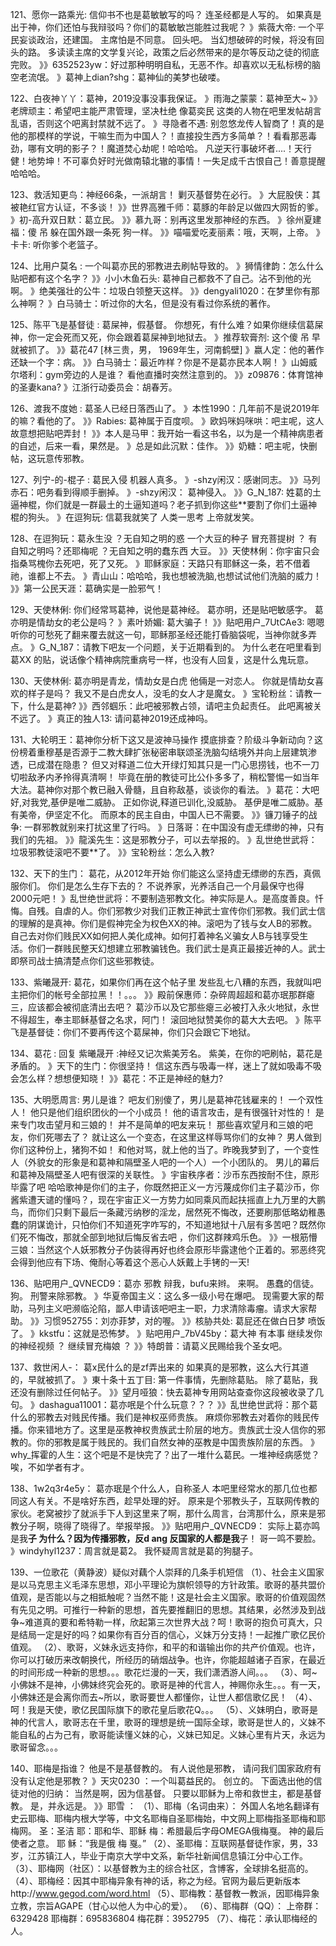 121、愿你一路乘光:   信仰书不也是葛敏敏写的吗？
连圣经都是人写的。
如果真是出于神，你们还怕与我辩驳吗？你们的葛敏敏岂能胜过我呢？
》紫薇大帝: 一个平民妄谈政治，还建国。
主席怕是不同意。
回头吧。
当幻想破碎的时候，将没有回头的路。
多读读主席的文学复兴论，政策之后必然带来的是尔等反动之徒的彻底完败。
》》6352523yw：好过那种明明自私，无恶不作。却喜欢以无私标榜的脑空老流氓。
》葛神上dian?shg：葛神仙的美梦也破喽。

122、白夜神丫丫：葛神，2019没事没事我保证。
》雨海之蒙蒙：葛神至大~
》》老牌顽主：希望吧主能严肃管理，坚决杜绝 像葛奕民 这类的人物在吧里发帖胡言乱语，否则这个吧离封禁就不远了。
》寻隐者不遇: 别忽悠龙传人智商了！真的是他的那模样的学说，干嘛生而为中国人？！直接投生西方多简单？！看看那恶毒劲，哪有文明的影子？！魔道焚心劫呢！哈哈哈。
凡逆天行事破坏者....！天行健！地势坤！不可辜负好时光做南辕北辙的事情！一失足成千古恨自己！善意提醒哈哈哈。

123、救活知更鸟：神经66条，一派胡言！
剿灭基督势在必行。
》大屁股侠：其被艳红官方认证，不多谈！
》》世界高雅千师：葛豚的年龄足以做四大网哲的爹。
》初-高升双日默：葛立民。
》》慕九哥：别再这里发那神经的东西。
》徐州夏建福：傻 吊 躲在国外跟一条死 狗一样。
》》喵喵爱吃麦丽素：哦，天啊，上帝。
》卡卡: 听你爹个老篮子。

124、比用户莫名 :   一个叫葛亦民的邪教进去刷帖导致的。
》狮情律韵：怎么什么贴吧都有这个名字？
》》小小木鱼石头: 葛神自己都救不了自己。沾不到他的光啊。
》绝美强壮的公牛：垃圾白领整天这样。
》》dengyali1020：在梦里你有那么神啊？
》白马骑士：听过你的大名，但是没有看过你系统的著作。

125、陈平飞是基督徒 :    葛屎神，假基督。
你想死，有什么难？如果你继续信葛屎神，你一定会死而又死，你会跟着葛屎神到地狱去。
》推荐软膏剂: 这个傻 吊 早就被抓了。
》》葛花47 [林三贵，男， 1969年生，河南鹤壁]
》嬴人定：他的著作还缺一个字：病。
》》白马骑士：最近咋样？你是不是葛亦民本人啊！
》山姆威尔塔利：gym旁边的人是谁？
看他直播时突然注意到的。
》》z09876：体育馆神的圣妻kana?
》江浙行动委员会：胡春芳。

126、渡我不度她 :    葛圣人已经日落西山了。
》本性1990：几年前不是说2019年的嘛？看他的了。
》》Rabies: 葛神属于百度呗。
》欧妈咪妈咪哄：吧主呢，这人故意想把贴吧弄封！
》》本人是马甲：我开始一看这书名，以为是一个精神病患者的自述，后来一看，果然是。
》总是如此沉默：佳作。
》》奶糖：吧主呢，快删帖，这玩意传邪教。

127、列宁-的-棍子 :    葛民入侵
机器人真多。
》-shzy闲汉：感谢同志。
》》马列赤石：吧务看到得顺手删掉。
》-shzy闲汉： 葛神侵入。
》》G_N_187: 姓葛的土逼神棍，你们就是一群最土的土逼知道吗？老子抓到你这些**要割了你们土逼神棍的狗头。
》在逗狗玩: 信葛我就笑了 人类一思考 上帝就发笑。

128、在逗狗玩：葛永生没 ？无自知之明的惑
一个大豆的种子 冒充菩提树 ？
有自知之明吗？还耶梅呢 ？无自知之明的蠢东西 大豆。
》》天使林俐：你宇宙只会指桑骂槐你去死吧，死了又死。
》耶稣家庭：天路只有耶稣这一条，若不借着祂，谁都上不去。
》青山山：哈哈哈，我也想被洗脑,也想试试他们洗脑的威力！
》》第一公民天涯：葛确实是一脸邪气！

129、天使林俐:  你们经常骂葛神，说他是葛神经。
葛亦明，还是贴吧敏感字。
葛亦明是情劫女的老公是吗？
》素叶娇媚: 葛大骗子！
》》贴吧用户_7UtCAe3: 嗯嗯听你的可愁死了翻来覆去就这一句，耶稣那圣经还能打昏脑袋呢，当神你就多弄点。
》G_N_187：请教下吧友一个问题，关于近期看到的。
为什么老在吧里看到 葛XX 的贴，说话像个精神病院重病号一样，也没有人回复，这是什么鬼玩意。

130、天使林俐:   葛亦明是青龙，情劫女是白虎
他倆是一对恋人。
你就是情劫女喜欢的样子是吗？
我又不是白虎女人，没毛的女人才是魔女。
》宝轮粉丝：请教一下，什么是葛神?
》》西邻蝈乐：此吧被邪教占领，请吧主负起责任。
此吧离被关不远了。
》真正的独人13: 请问葛神2019还成神吗。

131、大轮明王：葛神你分析下这又是波神马操作
摸底排查？阶级斗争新动向？这份榜着重穆基是否源于二教大肆扩张秘密串联颂圣洗脑勾结境外并向上层建筑渗透，已成潜在隐患？
但又对释道二位大开绿灯知其只是一门心思捞钱，也不一刀切啦敌矛内矛拎得真清啊！
毕竟在册的教徒可比公仆多多了，稍松警惕一如当年大法。葛神你对那个教已融入骨髓，且自称敌基，谈谈你的看法。
》葛花：大吧好,对我党,基伊是唯二威胁。
正如你说,释道已训化,没威胁。
基伊是唯二威胁。基有美帝，伊坚定不化。
而原本的民主自由，中国人已不需要。
》》镰刀锤子的战争:   一群邪教就别来打扰这里了行吗。
》日落哥：在中国没有虚无缥缈的神，只有我们的先祖。
》》龍溪先生：这是邪教分子，可以去举报的。
》乱世绝世武将：垃圾邪教徒滚吧不要**了。
》》宝轮粉丝：怎么入教?

132、天下的生门： 葛花，从2012年开始
你们能这么坚持虚无缥缈的东西，真佩服你们。
你们是怎么生存下去的？
不说养家，光养活自己一个月最保守也得2000元吧！
》乱世绝世武将：不要制造邪教文化。神实际是人。是高度善良。忏悔。自残。自虐的人。你们邪教少对我们正教正神武士宣传你们邪教。我们武士信的理解的是真神。你们是假神完全为权色XX的神。滚吧为了钱与女人B的邪教。自己去对你们贱民XX如何把人美化成神。如何打着神名义骗女人B与钱享受生活。你们一群贱民整天幻想建立邪教骗钱色。我们武士是真正最接近神的人。武士即祭司战士搞清楚点你们这些邪教徒。

133、紫曦晟开:   葛花，如果你们再在这个帖子里
发些乱七八糟的东西，我就叫吧主把你们的帐号全部拉黑！！。。。
》》殿前保惠师：杂碎周超超和葛亦珉那群瘪三，应该都会被彻底清出去吧？
葛沙币以及它那些瘪三必被打入永火地狱，永世不得超生，奉主耶稣基督之名求，阿门！
滚回地狱赞美你的葛大大去吧。
》陈平飞是基督徒：你们不要再传这个葛屎神，你们只会跟它下地狱。

134、葛花 :   回复 紫曦晟开 :神经又记次紫美芳名。
紫美，在你的吧刷帖，葛花是矛盾的。
》天下的生门：你很坚持！
信这东西与吸毒一样，迷上了就如吸毒不吸会怎么样？想想便知晓！
》》葛花：不正是神经的魅力?

135、大明愿周言:   男儿是谁？
吧友们别傻了，男儿是葛神花钱雇来的！
一个双性人！
他只是他们组织团伙的一个小成员！
他的语言攻击，是有很强针对性的！
是来专门攻击望月和三娘的！
并不是简单的吧友来玩！
那些喜欢望月和三娘的吧友，你们死哪去了？
就让这么一个变态，在这里这样辱骂你们的女神？
男人做到你们这种份上，猪狗不如！
和他对骂，就上他的当了。昨晚我梦到了，一个变性人（外貌女的形象是和葛神和隔壁圣人吧的一个人）一个小团队的。
男儿的幕后和葛神及隔壁圣人吧有很深的关联性。
》宇宙秩序者：沙币东西按耐不住，原形毕露了吧 哈哈歌神是你们的主子，你既然把正义一方污蔑成你们主子葛沙币，你酱紫遭天谴的懂吗？，现在宇宙正义一方势力如同乘风而起扶摇直上九万里的大鹏鸟，而你们只剩下最后一条藏污纳秽的淫龙，居然死不悔改，还要刷那低略幼稚愚蠢的阴谋诡计，只怕你们不知道死字咋写的，不知道地狱十八层有多苦吧？既然你们死不悔改，那就全部到地狱后悔反省去吧 ，你们这群辣鸡乐色。
》》一根筋懵三娘：当然这个人妖邪教分子伪装得再好也终会原形毕露逮他个正着的。邪恶终究会得到他应有下场、俺耐心等着这个恶心人妖戴上手铐的一天!

136、贴吧用户_QVNECD9：葛亦 邪教
辩我，bufu来辫。
来啊。
愚蠢的信徒。
狗。
刑警来除邪教。
》华夏帝国主义：这么多一级小号在爆吧。
现需要大家的帮助，马列主义吧濒临沦陷，鄙人申请该吧吧主一职，力求清除毒瘤。请求大家帮助。
》》习惯952755：刘亦菲梦，对的喔。
》》核胁共处: 葛屁还在做白日梦 喷饭了。
》kkstfu：这就是恐怖梦。
》贴吧用户_7bV45by：葛大神 有本事 继续发你的神经视频 ？
继续冒充梅娘 ？
》》特朗普：请葛义民赐给我个圣女吧。

137、救世闲人-： 葛x民什么的是zf弄出来的
如果真的是邪教，这么大行其道的，早就被抓了。
》東十条十五丁目:   第一件事情，先删除葛贴。
除了葛贴，我还没有删除过任何帖子。
》》望月哑狼：快去葛神专用网站查查你这段被收录了几句。
》dashagua11001：葛亦呡是个什么玩意？？？
》》乱世绝世武将：那个葛什么的邪教去对贱民传播。我们是神权巫师贵族。
麻烦你邪教去对着你的贱民传播。你来错地方了。这里是巫教神权贵族武士阶层的地方。贵族武士没人信你的邪教的。你的邪教是属于贱民的。我们自然女神的巫教是中国贵族阶层的东西。
》why_挥霍的人生：这个吧是不是快完了？出了一堆什么葛民。一堆神经病感觉？唉，不如学者有才。

138、1w2q3r4e5y：  葛亦珉是个什么人，自称圣人
本吧里经常水的那几位也都同这人有关。不是啥好东西，趁早处理的好。
原来是个邪教头子，互联网传教的家伙。老窝被抄了就派手下人到这里来了啊，那什么周言，台湾那什么，原来是邪教分子啊，晓得了晓得了。举报举报。
》》贴吧用户_QVNECD9： 实际上葛亦鸣是我**子
为什么？因为传播邪教，反d ang 反国家的人都是我**子！
哥一鸣不要脸。
》windyhyl1237：周言就是葛2。
我怀疑周言就是葛的狗腿子。

139、一位歌花（黄静波）疑似对藕个人崇拜的几条手机短信
（1）、社会主义国家是以马克思主义毛泽东思想，邓小平理论为旗帜领导的方针政策。歌哥的基共盟价值观，是否能以与之相抵触呢？当然不能！这是社会主义国家。歌哥的价值观固然有先见之明。可推行一种新的思想，首先要推翻旧的思想。其结果，必然涉及到战争~难道真的要和希特勒一样，欣起第三次世界大战？呵！歌哥的抱负可真大，只是结局一定是好的吗？如果你有百分百的信心，义妹万分支持！一起推广歌亿民价值观。
（2）、歌哥，义妹永远支持你，和平的和谐输出你的共产价值观。也许，你可以打破历来改朝换代，所经历的硝烟战争。也许，你能超越诸子百家，在最近的时间形成一种新的思想。。。歌花烂漫的一天，我们潇洒游人间。。。
（3）、呵~小佛妹不是神，小佛妹终究会死的。歌哥是神的代言人，神赐你永生。。。有一天，小佛妹还是会离你而去~所以，歌哥要世人都懂你，让世人都信歌亿民！
（4）、呵！我是天使，歌亿民国际旗下的歌花皇后歌花Q。。。
（5）、义妹明白，歌哥是神的代言人，歌哥志在千里，歌哥的理想是统一国际全球，歌哥是世人的，义妹不能自私的占为己有，歌哥能读懂义妹的心，义妹已知足。义妹心里有片天，永远为歌哥留念。。。

140、耶梅是指谁？
他是不是基督教的。 有人说他是邪教， 请问我们国家政府有没有认定他是邪教？
》天灾0230 ：一个叫葛益民的。 创立的。 下面选出他的信徒对他的归纳： 当然是啊，因为信基督。 只要以耶稣为上帝和救世主，都是基督教。 是，并永远是。
》》耶雪 ：
（1）、耶梅（名词由来）：
外国人名地名翻译有史云耶梅、耶梅内根大学等，中文名耶梅自圣耶梅始，中文网上耶梅指圣耶梅和耶梅网。
圣：圣洁 耶：耶和华、耶稣 梅：希腊最后字母OMEGA俄梅戛。
神的最后使者之意。
耶 稣：“我是俄 梅 戛。”
（2）、圣耶梅：互联网基督徒作家，男，33岁，江苏镇江人，毕业于南京大学中文系，新华社新闻信息镇江分中心工作。
（3）、耶梅网（社区）：以基督教为主的综合社区，含博客，全球排名挺高的。
（4）、耶梅经：因其中耶梅异象有神的话，称之为经。官网为最后更新版本http://www.gegod.com/word.html
（5）、耶梅教：基督教一教派，因耶梅异象立教，宗旨AGAPE（甘心以他人为中心的爱）。
（6）、耶梅群（QQ）：
上帝群：6329428
耶梅群：695836804
梅花群：3952795
（7）、梅花：承认耶梅经的人。